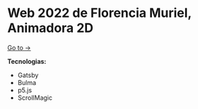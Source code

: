 # Web 2022 de Florencia Muriel, Animadora 2D
[Go to →](https://florenciamuriel.com/)

**Tecnologias:**
- Gatsby
- Bulma
- p5.js
- ScrollMagic
